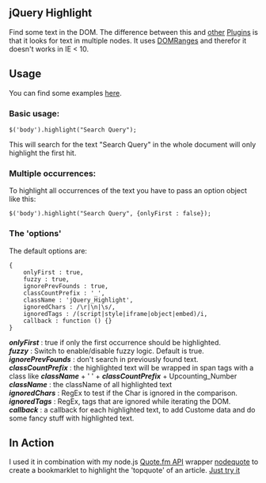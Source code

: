 jQuery Highlight 
----------------

Find some text in the DOM. The difference between this and [other](http://www.gotoquiz.com/web-coding/programming/javascript/highlight-words-in-text-with-jquery/) [Plugins](http://johannburkard.de/blog/programming/javascript/highlight-javascript-text-higlighting-jquery-plugin.html) is that it looks for text in multiple nodes. It uses [DOMRanges](http://www.w3.org/TR/DOM-Level-2-Traversal-Range/ranges.html) and therefor it doesn't works in IE < 10.

## Usage ##

You can find some examples [here](http://fweinb.github.com/jqueryhighlight/).


### Basic usage: ###

```
$('body').highlight("Search Query");
```

This will search for the text "Search Query" in the whole document will only highlight the first hit. 


### Multiple occurrences: ###

To highlight all occurrences of the text you have to pass an option object like this:

```
$('body').highlight("Search Query", {onlyFirst : false});
```

### The 'options' ###

The default options are:

```
{
	onlyFirst : true,
	fuzzy : true,
	ignorePrevFounds : true,
	classCountPrefix : '_',
	className : 'jQuery_Highlight',
	ignoredChars : /\r|\n|\s/,
	ignoredTags : /(script|style|iframe|object|embed)/i,
	callback : function () {}
}
```

**_onlyFirst_** : true if only the first occurrence should be highlighted.  
**_fuzzy_** : Switch to enable/disable fuzzy logic. Default is true.  
**_ignorePrevFounds_** : don't search in previously found text.    
**_classCountPrefix_** : the highlighted text will be wrapped in span tags with a class like **_className_** + ' ' + **_classCountPrefix_** + Upcounting\_Number  
**_className_** : the className of all highlighted text  
**_ignoredChars_** : RegEx to test if the Char is ignored in the comparison.   
**_ignoredTags_** : RegEx, tags that are ignored while iterating the DOM.     
**_callback_** : a callback for each highlighted text, to add Custome data and do some fancy stuff with highlighted text.   

## In Action ##

I used it in combination with my node.js [Quote.fm API](http://quote.fm/labs/) wrapper [nodequote](http://github.com/FWeinb/nodequote) to create a bookmarklet to highlight the 'topquote' of an article. [Just try it](http://quotefm.cloudno.de)


